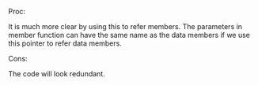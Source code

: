 Proc:

It is much more clear by using this to refer members.
The parameters in member function can have the same name as the data members if we use this pointer to refer data members.

Cons:

The code will look redundant.
